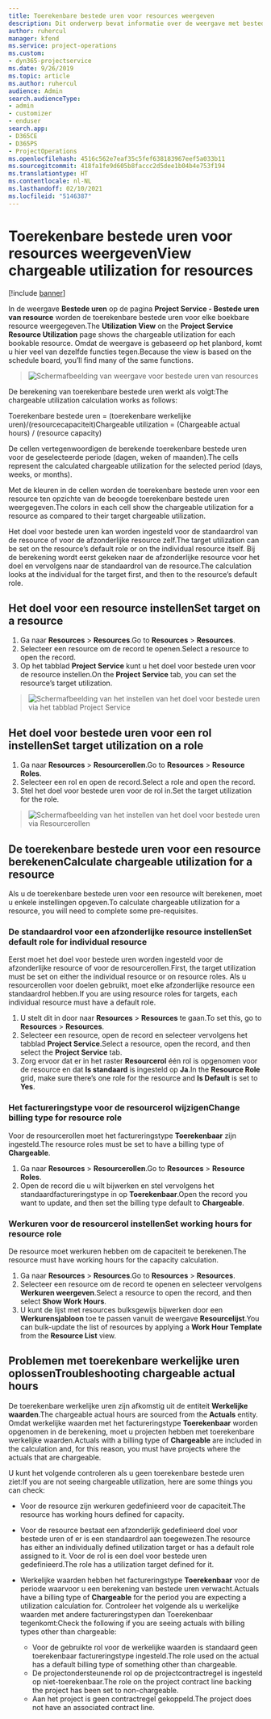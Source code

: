 ```yaml
---
title: Toerekenbare bestede uren voor resources weergeven
description: Dit onderwerp bevat informatie over de weergave met bestede uren van resources.
author: ruhercul
manager: kfend
ms.service: project-operations
ms.custom:
- dyn365-projectservice
ms.date: 9/26/2019
ms.topic: article
ms.author: ruhercul
audience: Admin
search.audienceType:
- admin
- customizer
- enduser
search.app:
- D365CE
- D365PS
- ProjectOperations
ms.openlocfilehash: 4516c562e7eaf35c5fef638183967eef5a033b11
ms.sourcegitcommit: 418fa1fe9d605b8faccc2d5dee1b04b4e753f194
ms.translationtype: HT
ms.contentlocale: nl-NL
ms.lasthandoff: 02/10/2021
ms.locfileid: "5146387"
---
```

# <a name="view-chargeable-utilization-for-resources"></a><span data-ttu-id="260e4-103">Toerekenbare bestede uren voor resources weergeven</span><span class="sxs-lookup"><span data-stu-id="260e4-103">View chargeable utilization for resources</span></span>

[!include [banner](../includes/psa-now-project-operations.md)]
 
<span data-ttu-id="260e4-104">In de weergave **Bestede uren** op de pagina **Project Service - Bestede uren van resource** worden de toerekenbare bestede uren voor elke boekbare resource weergegeven.</span><span class="sxs-lookup"><span data-stu-id="260e4-104">The **Utilization View** on the **Project Service Resource Utilization** page shows the chargeable utilization for each bookable resource.</span></span> <span data-ttu-id="260e4-105">Omdat de weergave is gebaseerd op het planbord, komt u hier veel van dezelfde functies tegen.</span><span class="sxs-lookup"><span data-stu-id="260e4-105">Because the view is based on the schedule board, you’ll find many of the same functions.</span></span>

> ![Schermafbeelding van weergave voor bestede uren van resources](media/FAQ-utilization-1.png)
 

<span data-ttu-id="260e4-107">De berekening van toerekenbare bestede uren werkt als volgt:</span><span class="sxs-lookup"><span data-stu-id="260e4-107">The chargeable utilization calculation works as follows:</span></span>

   <span data-ttu-id="260e4-108">Toerekenbare bestede uren = (toerekenbare werkelijke uren)/(resourcecapaciteit)</span><span class="sxs-lookup"><span data-stu-id="260e4-108">Chargeable utilization = (Chargeable actual hours) / (resource capacity)</span></span>

<span data-ttu-id="260e4-109">De cellen vertegenwoordigen de berekende toerekenbare bestede uren voor de geselecteerde periode (dagen, weken of maanden).</span><span class="sxs-lookup"><span data-stu-id="260e4-109">The cells represent the calculated chargeable utilization for the selected period (days, weeks, or months).</span></span>

<span data-ttu-id="260e4-110">Met de kleuren in de cellen worden de toerekenbare bestede uren voor een resource ten opzichte van de beoogde toerekenbare bestede uren weergegeven.</span><span class="sxs-lookup"><span data-stu-id="260e4-110">The colors in each cell show the chargeable utilization for a resource as compared to their target chargeable utilization.</span></span> 

<span data-ttu-id="260e4-111">Het doel voor bestede uren kan worden ingesteld voor de standaardrol van de resource of voor de afzonderlijke resource zelf.</span><span class="sxs-lookup"><span data-stu-id="260e4-111">The target utilization can be set on the resource’s default role or on the individual resource itself.</span></span> <span data-ttu-id="260e4-112">Bij de berekening wordt eerst gekeken naar de afzonderlijke resource voor het doel en vervolgens naar de standaardrol van de resource.</span><span class="sxs-lookup"><span data-stu-id="260e4-112">The calculation looks at the individual for the target first, and then to the resource’s default role.</span></span>

## <a name="set-target-on-a-resource"></a><span data-ttu-id="260e4-113">Het doel voor een resource instellen</span><span class="sxs-lookup"><span data-stu-id="260e4-113">Set target on a resource</span></span>

1. <span data-ttu-id="260e4-114">Ga naar **Resources** \> **Resources**.</span><span class="sxs-lookup"><span data-stu-id="260e4-114">Go to **Resources** \> **Resources**.</span></span> 
2. <span data-ttu-id="260e4-115">Selecteer een resource om de record te openen.</span><span class="sxs-lookup"><span data-stu-id="260e4-115">Select a resource to open the record.</span></span> 
3. <span data-ttu-id="260e4-116">Op het tabblad **Project Service** kunt u het doel voor bestede uren voor de resource instellen.</span><span class="sxs-lookup"><span data-stu-id="260e4-116">On the **Project Service** tab, you can set the resource’s target utilization.</span></span>

> ![Schermafbeelding van het instellen van het doel voor bestede uren via het tabblad Project Service](media/FAQ-utilization-2.png)
 
## <a name="set-target-utilization-on-a-role"></a><span data-ttu-id="260e4-118">Het doel voor bestede uren voor een rol instellen</span><span class="sxs-lookup"><span data-stu-id="260e4-118">Set target utilization on a role</span></span>

1. <span data-ttu-id="260e4-119">Ga naar **Resources** \> **Resourcerollen**.</span><span class="sxs-lookup"><span data-stu-id="260e4-119">Go to **Resources** \> **Resource Roles**.</span></span> 
2. <span data-ttu-id="260e4-120">Selecteer een rol en open de record.</span><span class="sxs-lookup"><span data-stu-id="260e4-120">Select a role and open the record.</span></span> 
3. <span data-ttu-id="260e4-121">Stel het doel voor bestede uren voor de rol in.</span><span class="sxs-lookup"><span data-stu-id="260e4-121">Set the target utilization for the role.</span></span>

> ![Schermafbeelding van het instellen van het doel voor bestede uren via Resourcerollen](media/FAQ-utilization-3.png)
 
## <a name="calculate-chargeable-utilization-for-a-resource"></a><span data-ttu-id="260e4-123">De toerekenbare bestede uren voor een resource berekenen</span><span class="sxs-lookup"><span data-stu-id="260e4-123">Calculate chargeable utilization for a resource</span></span>

<span data-ttu-id="260e4-124">Als u de toerekenbare bestede uren voor een resource wilt berekenen, moet u enkele instellingen opgeven.</span><span class="sxs-lookup"><span data-stu-id="260e4-124">To calculate chargeable utilization for a resource, you will need to complete some pre-requisites.</span></span> 

### <a name="set-default-role-for-individual-resource"></a><span data-ttu-id="260e4-125">De standaardrol voor een afzonderlijke resource instellen</span><span class="sxs-lookup"><span data-stu-id="260e4-125">Set default role for individual resource</span></span>

<span data-ttu-id="260e4-126">Eerst moet het doel voor bestede uren worden ingesteld voor de afzonderlijke resource of voor de resourcerollen.</span><span class="sxs-lookup"><span data-stu-id="260e4-126">First, the target utilization must be set on either the individual resource or on resource roles.</span></span> <span data-ttu-id="260e4-127">Als u resourcerollen voor doelen gebruikt, moet elke afzonderlijke resource een standaardrol hebben.</span><span class="sxs-lookup"><span data-stu-id="260e4-127">If you are using resource roles for targets, each individual resource must have a default role.</span></span> 

1. <span data-ttu-id="260e4-128">U stelt dit in door naar **Resources** \> **Resources** te gaan.</span><span class="sxs-lookup"><span data-stu-id="260e4-128">To set this, go to **Resources** \> **Resources**.</span></span> 
2. <span data-ttu-id="260e4-129">Selecteer een resource, open de record en selecteer vervolgens het tabblad **Project Service**.</span><span class="sxs-lookup"><span data-stu-id="260e4-129">Select a resource, open the record, and then select the **Project Service** tab.</span></span> 
3. <span data-ttu-id="260e4-130">Zorg ervoor dat er in het raster **Resourcerol** één rol is opgenomen voor de resource en dat **Is standaard** is ingesteld op **Ja**.</span><span class="sxs-lookup"><span data-stu-id="260e4-130">In the **Resource Role** grid, make sure there’s one role for the resource and **Is Default** is set to **Yes**.</span></span>
 
### <a name="change-billing-type-for-resource-role"></a><span data-ttu-id="260e4-131">Het factureringstype voor de resourcerol wijzigen</span><span class="sxs-lookup"><span data-stu-id="260e4-131">Change billing type for resource role</span></span>

<span data-ttu-id="260e4-132">Voor de resourcerollen moet het factureringstype **Toerekenbaar** zijn ingesteld.</span><span class="sxs-lookup"><span data-stu-id="260e4-132">The resource roles must be set to have a billing type of **Chargeable**.</span></span> 

1. <span data-ttu-id="260e4-133">Ga naar **Resources** \> **Resourcerollen**.</span><span class="sxs-lookup"><span data-stu-id="260e4-133">Go to **Resources** \> **Resource Roles**.</span></span> 
2. <span data-ttu-id="260e4-134">Open de record die u wilt bijwerken en stel vervolgens het standaardfactureringstype in op **Toerekenbaar**.</span><span class="sxs-lookup"><span data-stu-id="260e4-134">Open the record you want to update, and then set the billing type default to **Chargeable**.</span></span>

### <a name="set-working-hours-for-resource-role"></a><span data-ttu-id="260e4-135">Werkuren voor de resourcerol instellen</span><span class="sxs-lookup"><span data-stu-id="260e4-135">Set working hours for resource role</span></span>
 
<span data-ttu-id="260e4-136">De resource moet werkuren hebben om de capaciteit te berekenen.</span><span class="sxs-lookup"><span data-stu-id="260e4-136">The resource must have working hours for the capacity calculation.</span></span> 

1. <span data-ttu-id="260e4-137">Ga naar **Resources** \> **Resources**.</span><span class="sxs-lookup"><span data-stu-id="260e4-137">Go to **Resources** \> **Resources**.</span></span> 
2. <span data-ttu-id="260e4-138">Selecteer een resource om de record te openen en selecteer vervolgens **Werkuren weergeven**.</span><span class="sxs-lookup"><span data-stu-id="260e4-138">Select a resource to open the record, and then select **Show Work Hours**.</span></span> 
3. <span data-ttu-id="260e4-139">U kunt de lijst met resources bulksgewijs bijwerken door een **Werkurensjabloon** toe te passen vanuit de weergave **Resourcelijst**.</span><span class="sxs-lookup"><span data-stu-id="260e4-139">You can bulk-update the list of resources by applying a **Work Hour Template** from the **Resource List** view.</span></span>

## <a name="troubleshooting-chargeable-actual-hours"></a><span data-ttu-id="260e4-140">Problemen met toerekenbare werkelijke uren oplossen</span><span class="sxs-lookup"><span data-stu-id="260e4-140">Troubleshooting chargeable actual hours</span></span>

<span data-ttu-id="260e4-141">De toerekenbare werkelijke uren zijn afkomstig uit de entiteit **Werkelijke waarden**.</span><span class="sxs-lookup"><span data-stu-id="260e4-141">The chargeable actual hours are sourced from the **Actuals** entity.</span></span> <span data-ttu-id="260e4-142">Omdat werkelijke waarden met het factureringstype **Toerekenbaar** worden opgenomen in de berekening, moet u projecten hebben met toerekenbare werkelijke waarden.</span><span class="sxs-lookup"><span data-stu-id="260e4-142">Actuals with a billing type of **Chargeable** are included in the calculation and, for this reason, you must have projects where the actuals that are chargeable.</span></span>

<span data-ttu-id="260e4-143">U kunt het volgende controleren als u geen toerekenbare bestede uren ziet:</span><span class="sxs-lookup"><span data-stu-id="260e4-143">If you are not seeing chargeable utilization, here are some things you can check:</span></span>

- <span data-ttu-id="260e4-144">Voor de resource zijn werkuren gedefinieerd voor de capaciteit.</span><span class="sxs-lookup"><span data-stu-id="260e4-144">The resource has working hours defined for capacity.</span></span>
- <span data-ttu-id="260e4-145">Voor de resource bestaat een afzonderlijk gedefinieerd doel voor bestede uren of er is een standaardrol aan toegewezen.</span><span class="sxs-lookup"><span data-stu-id="260e4-145">The resource has either an individually defined utilization target or has a default role assigned to it.</span></span> <span data-ttu-id="260e4-146">Voor de rol is een doel voor bestede uren gedefinieerd.</span><span class="sxs-lookup"><span data-stu-id="260e4-146">The role has a utilization target defined for it.</span></span>
- <span data-ttu-id="260e4-147">Werkelijke waarden hebben het factureringstype **Toerekenbaar** voor de periode waarvoor u een berekening van bestede uren verwacht.</span><span class="sxs-lookup"><span data-stu-id="260e4-147">Actuals have a billing type of **Chargeable** for the period you are expecting a utilization calculation for.</span></span> <span data-ttu-id="260e4-148">Controleer het volgende als u werkelijke waarden met andere factureringstypen dan Toerekenbaar tegenkomt:</span><span class="sxs-lookup"><span data-stu-id="260e4-148">Check the following if you are seeing actuals with billing types other than chargeable:</span></span>

  - <span data-ttu-id="260e4-149">Voor de gebruikte rol voor de werkelijke waarden is standaard geen toerekenbaar factureringstype ingesteld.</span><span class="sxs-lookup"><span data-stu-id="260e4-149">The role used on the actual has a default billing type of something other than chargeable.</span></span>
  - <span data-ttu-id="260e4-150">De projectondersteunende rol op de projectcontractregel is ingesteld op niet-toerekenbaar.</span><span class="sxs-lookup"><span data-stu-id="260e4-150">The role on the project contract line backing the project has been set to non-chargeable.</span></span>
  - <span data-ttu-id="260e4-151">Aan het project is geen contractregel gekoppeld.</span><span class="sxs-lookup"><span data-stu-id="260e4-151">The project does not have an associated contract line.</span></span>

